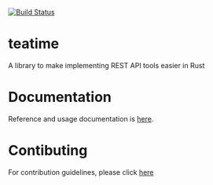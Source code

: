 [![Build Status](https://travis-ci.org/threatstack/teatime.svg?branch=master)](https://travis-ci.org/threatstack/teatime)

# teatime
A library to make implementing REST API tools easier in Rust

# Documentation
Reference and usage documentation is [here](https://docs.rs/teatime/0.4.3/teatime/).

# Contibuting
For contribution guidelines, please click [here](CONTRIBUTING.md)
